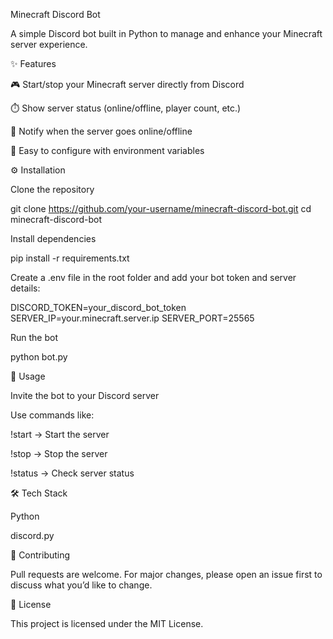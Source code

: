 Minecraft Discord Bot

A simple Discord bot built in Python to manage and enhance your Minecraft server experience.

✨ Features

🎮 Start/stop your Minecraft server directly from Discord

⏱️ Show server status (online/offline, player count, etc.)

📢 Notify when the server goes online/offline

🔧 Easy to configure with environment variables

⚙️ Installation

Clone the repository

git clone https://github.com/your-username/minecraft-discord-bot.git
cd minecraft-discord-bot


Install dependencies

pip install -r requirements.txt


Create a .env file in the root folder and add your bot token and server details:

DISCORD_TOKEN=your_discord_bot_token
SERVER_IP=your.minecraft.server.ip
SERVER_PORT=25565


Run the bot

python bot.py

🚀 Usage

Invite the bot to your Discord server

Use commands like:

!start → Start the server

!stop → Stop the server

!status → Check server status

🛠️ Tech Stack

Python

discord.py

🤝 Contributing

Pull requests are welcome. For major changes, please open an issue first to discuss what you’d like to change.

📜 License

This project is licensed under the MIT License.
